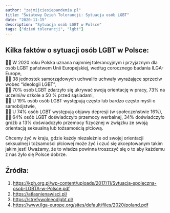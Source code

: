 ```yaml
---
author: "zajmijciesiepandemia.pl"
title: "Światowy Dzień Tolerancji: Sytuacja osób LGBT"
date: "2020-11-15"
description: "Sytuacja osób LGBT w Polsce"
tags: ["dzień tolerancji", "lgbt"]
---
```


## Kilka faktów o sytuacji osób LGBT w Polsce:

🏳️‍🌈 W 2020 roku Polska uznana najmniej tolerancyjnym i przyjaznym dla osób LGBT państwem Unii Europejskiej, według corocznego badania ILGA-Europe,  
🏳️‍🌈 38 jednostek samorządowych uchwaliło uchwały wyrażające sprzeciw wobec “ideologii LGBT”,  
🏳️‍🌈 70% osób LGBT zdarzyło się ukrywać swoją orientację w pracy, 73% na uczelni/w szkole a 50 % przed sąsiadami,  
🏳️‍🌈 U 19% osób osób LGBT występują często lub bardzo często myśli o samobójstwie,  
🏳️‍🌈 U 74% osób LGBT występują objawy depresji (w społeczeństwie 16%),  
🏳️‍🌈 64% osób LGBT doświadczyło przemocy werbalnej, 34% doświadczyło gróźb a 13% doświadczyło przemocy fizycznej w związku ze swoją orientacją seksualną lub tożsamością płciową.

Chcemy żyć w kraju, gdzie każdy niezależnie od swojej orientacji seksualnej i tożsamości płciowej może żyć i czuć się akceptowanym takim jakim jest! Uważamy, że to władza powinna troszczyć się o to aby każdemu z nas żyło się Polsce dobrze. 

## Źródła:

1) https://kph.org.pl/wp-content/uploads/2017/11/Sytuacja-spoleczna-osob-LGBTA-w-Polsce.pdf 
2) https://atlasnienawisci.pl/ 
3) https://strefywolneodlgbt.pl/ 
4) https://www.ilga-europe.org/sites/default/files/2020/poland.pdf 